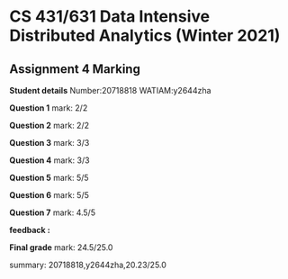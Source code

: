 # CS 431/631 Data Intensive Distributed Analytics (Winter 2021)
## Assignment 4 Marking

**Student details**
Number:20718818
WATIAM:y2644zha

**Question 1**
mark: 2/2

**Question 2**
mark: 2/2

**Question 3**
mark: 3/3

**Question 4**
mark: 3/3

**Question 5**
mark: 5/5

**Question 6**
mark: 5/5

**Question 7**
mark: 4.5/5

**feedback :** 

**Final grade**
mark: 24.5/25.0

summary: 20718818,y2644zha,20.23/25.0
